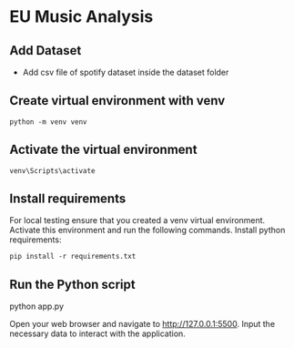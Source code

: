 # EU Music Analysis

## Add Dataset

* Add csv file of spotify dataset inside the dataset folder

## Create virtual environment with venv
``` shell
python -m venv venv
```

## Activate the virtual environment
``` shell
venv\Scripts\activate
```

## Install requirements
For local testing ensure that you created a venv virtual environment. Activate this environment and run the following commands.
Install python requirements:

``` shell
pip install -r requirements.txt
```

## Run the Python script
python app.py

Open your web browser and navigate to http://127.0.0.1:5500. Input the necessary data to interact with the application.